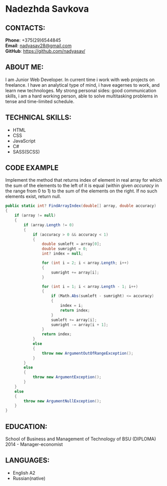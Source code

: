 # Nadezhda Savkova

## CONTACTS:
**Phone**: +375(29)6544845<br>
**Email**: nadyasav28@gmail.com<br>
**GitHub**: https://github.com/nadyasav/

## ABOUT ME:
I am Junior Web Developer. In current time i work with web projects on freelance. I have an analytical type of mind, i have eagernes to work, and learn new technologes. My strong personal sides: good communication skills, i am a hard working person, able to solve multitasking problems in tense and time-limited schedule.

## TECHNICAL SKILLS:
* HTML
* CSS
* JavaScript
* C#
* SASS(SCSS)

## CODE EXAMPLE
Implement the method that returns index of element in real array for which the sum of the elements to the left of it is equal (within given *accuracy* in the range from 0 to 1) to the sum of the elements on the right. If no such elements exist, return null.
```c#
public static int? FindArrayIndex(double[] array, double accuracy)
{
    if (array != null)
    {
        if (array.Length != 0)
        {
            if (accuracy > 0 && accuracy < 1)
            {
                double sumleft = array[0];
                double sumright = 0;
                int? index = null;

                for (int i = 2; i < array.Length; i++)
                {
                    sumright += array[i];
                }

                for (int i = 1; i < array.Length - 1; i++)
                {
                    if (Math.Abs(sumleft - sumright) <= accuracy)
                    {
                        index = i;
                        return index;
                    }
                    sumleft += array[i];
                    sumright -= array[i + 1];
                }
                return index;
            }
            else
            {
                throw new ArgumentOutOfRangeException();
            }
        }
        else
        {
            throw new ArgumentException();
        }
    }
    else
    {
        throw new ArgumentNullException();
    }
}
```

## EDUCATION:
School of Business and Management of Technology of BSU (DIPLOMA) 2014 - Manager-economist

## LANGUAGES:
* English A2
* Russian(native)
